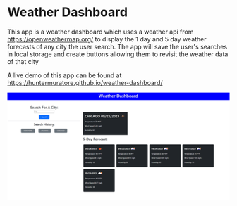 # Weather Dashboard

This app is a weather dashboard which uses a weather api from <https://openweathermap.org/> to display the 1 day and 5 day weather forecasts of any city the user search.
The app will save the user's searches in local storage and create buttons allowing them to revisit the weather data of that city

A live demo of this app can be found at <https://huntermuratore.github.io/weather-dashboard/>

![weather dashboard image](./img/weather-dashboard.png)

